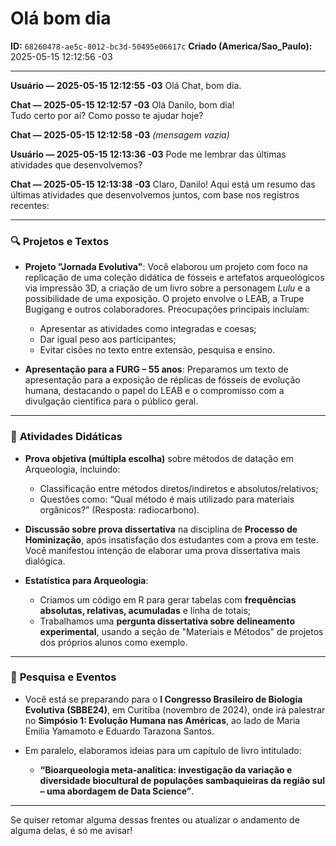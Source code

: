 # Olá bom dia

**ID:** `68260478-ae5c-8012-bc3d-50495e06617c`
**Criado (America/Sao_Paulo):** 2025-05-15 12:12:56 -03

---

**Usuário — 2025-05-15 12:12:55 -03**
Olá Chat, bom dia.

**Chat — 2025-05-15 12:12:57 -03**
Olá Danilo, bom dia!  
Tudo certo por aí? Como posso te ajudar hoje?

**Chat — 2025-05-15 12:12:58 -03**
_(mensagem vazia)_

**Usuário — 2025-05-15 12:13:36 -03**
Pode me lembrar das últimas atividades que desenvolvemos?

**Chat — 2025-05-15 12:13:38 -03**
Claro, Danilo! Aqui está um resumo das últimas atividades que desenvolvemos juntos, com base nos registros recentes:

---

### 🔍 **Projetos e Textos**
- **Projeto "Jornada Evolutiva"**: Você elaborou um projeto com foco na replicação de uma coleção didática de fósseis e artefatos arqueológicos via impressão 3D, a criação de um livro sobre a personagem *Lulu* e a possibilidade de uma exposição. O projeto envolve o LEAB, a Trupe Bugigang e outros colaboradores. Preocupações principais incluíam:
  - Apresentar as atividades como integradas e coesas;
  - Dar igual peso aos participantes;
  - Evitar cisões no texto entre extensão, pesquisa e ensino.

- **Apresentação para a FURG – 55 anos**: Preparamos um texto de apresentação para a exposição de réplicas de fósseis de evolução humana, destacando o papel do LEAB e o compromisso com a divulgação científica para o público geral.

---

### 🧠 **Atividades Didáticas**
- **Prova objetiva (múltipla escolha)** sobre métodos de datação em Arqueologia, incluindo:
  - Classificação entre métodos diretos/indiretos e absolutos/relativos;
  - Questões como: “Qual método é mais utilizado para materiais orgânicos?” (Resposta: radiocarbono).

- **Discussão sobre prova dissertativa** na disciplina de **Processo de Hominização**, após insatisfação dos estudantes com a prova em teste. Você manifestou intenção de elaborar uma prova dissertativa mais dialógica.

- **Estatística para Arqueologia**:
  - Criamos um código em R para gerar tabelas com **frequências absolutas, relativas, acumuladas** e linha de totais;
  - Trabalhamos uma **pergunta dissertativa sobre delineamento experimental**, usando a seção de "Materiais e Métodos" de projetos dos próprios alunos como exemplo.

---

### 🧬 **Pesquisa e Eventos**
- Você está se preparando para o **I Congresso Brasileiro de Biologia Evolutiva (SBBE24)**, em Curitiba (novembro de 2024), onde irá palestrar no **Simpósio 1: Evolução Humana nas Américas**, ao lado de Maria Emilia Yamamoto e Eduardo Tarazona Santos.

- Em paralelo, elaboramos ideias para um capítulo de livro intitulado:
  - **“Bioarqueologia meta-analítica: investigação da variação e diversidade biocultural de populações sambaquieiras da região sul – uma abordagem de Data Science”**.

---

Se quiser retomar alguma dessas frentes ou atualizar o andamento de alguma delas, é só me avisar!
